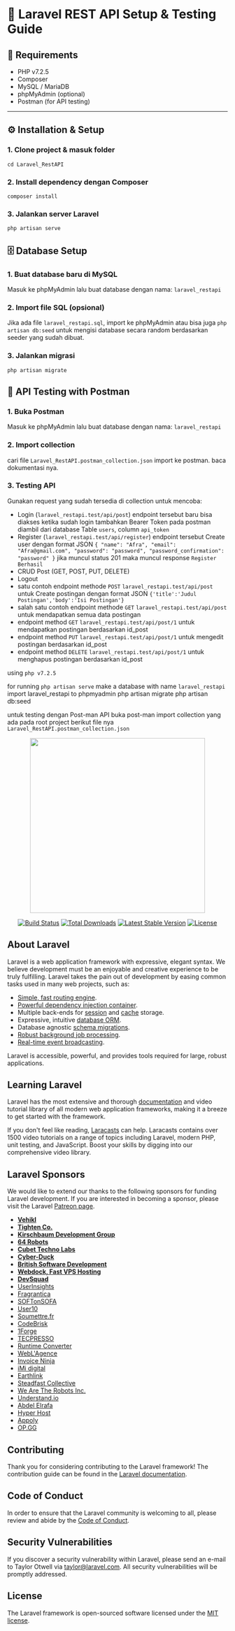 # 🚀 Laravel REST API Setup & Testing Guide

## 📌 Requirements
- PHP v7.2.5
- Composer
- MySQL / MariaDB
- phpMyAdmin (optional)
- Postman (for API testing)

---

## ⚙️ Installation & Setup

### 1. Clone project & masuk folder
```cd Laravel_RestAPI```
### 2. Install dependency dengan Composer
```composer install```
### 3. Jalankan server Laravel
```php artisan serve```


## 🗄️ Database Setup

### 1. Buat database baru di MySQL
Masuk ke phpMyAdmin lalu buat database dengan nama: ```laravel_restapi```
### 2. Import file SQL (opsional)
Jika ada file ```laravel_restapi.sql```, import ke phpMyAdmin atau bisa juga ```php artisan db:seed``` untuk mengisi database secara random berdasarkan seeder yang sudah dibuat.
### 3. Jalankan migrasi
```php artisan migrate```


## 🧪 API Testing with Postman

### 1. Buka Postman
Masuk ke phpMyAdmin lalu buat database dengan nama: ```laravel_restapi```
### 2. Import collection
cari file ```Laravel_RestAPI.postman_collection.json``` import ke postman. baca dokumentasi nya.

### 3. Testing API
Gunakan request yang sudah tersedia di collection untuk mencoba:
- Login (```laravel_restapi.test/api/post```) endpoint tersebut baru bisa diakses ketika sudah login tambahkan Bearer Token pada postman diambil dari database Table ```users```, column ```api_token```
- Register (```laravel_restapi.test/api/register```) endpoint tersebut Create user dengan format JSON ```{
  "name": "Afra",
  "email": "Afra@gmail.com",
  "password": "password",
  "password_confirmation": "password"
}``` 
jika muncul status 201 maka muncul response 
```Register Berhasil```
- CRUD Post (GET, POST, PUT, DELETE)
- Logout
- satu contoh endpoint methode ```POST``` ```laravel_restapi.test/api/post``` untuk Create postingan dengan format JSON ```{'title':'Judul Postingan','body':'Isi Postingan'}```
- salah satu contoh endpoint methode ```GET``` ```laravel_restapi.test/api/post``` untuk mendapatkan semua data postingan
- endpoint method ```GET``` ```laravel_restapi.test/api/post/1``` untuk mendapatkan postingan berdasarkan id_post
- endpoint method ```PUT``` ```laravel_restapi.test/api/post/1``` untuk mengedit postingan berdasarkan id_post
- endpoint method ```DELETE``` ```laravel_restapi.test/api/post/1``` untuk menghapus postingan berdasarkan id_post

using ```php v7.2.5```

for running ```php artisan serve```
make a database with name ```laravel_restapi```
import laravel_restapi to phpmyadmin
php artisan migrate
php artisan db:seed

untuk testing dengan Post-man API
buka post-man import collection yang ada pada root project 
berikut file nya ```Laravel_RestAPI.postman_collection.json```

<p align="center"><img src="https://res.cloudinary.com/dtfbvvkyp/image/upload/v1566331377/laravel-logolockup-cmyk-red.svg" width="400"></p>

<p align="center">
<a href="https://travis-ci.org/laravel/framework"><img src="https://travis-ci.org/laravel/framework.svg" alt="Build Status"></a>
<a href="https://packagist.org/packages/laravel/framework"><img src="https://poser.pugx.org/laravel/framework/d/total.svg" alt="Total Downloads"></a>
<a href="https://packagist.org/packages/laravel/framework"><img src="https://poser.pugx.org/laravel/framework/v/stable.svg" alt="Latest Stable Version"></a>
<a href="https://packagist.org/packages/laravel/framework"><img src="https://poser.pugx.org/laravel/framework/license.svg" alt="License"></a>
</p>

## About Laravel

Laravel is a web application framework with expressive, elegant syntax. We believe development must be an enjoyable and creative experience to be truly fulfilling. Laravel takes the pain out of development by easing common tasks used in many web projects, such as:

- [Simple, fast routing engine](https://laravel.com/docs/routing).
- [Powerful dependency injection container](https://laravel.com/docs/container).
- Multiple back-ends for [session](https://laravel.com/docs/session) and [cache](https://laravel.com/docs/cache) storage.
- Expressive, intuitive [database ORM](https://laravel.com/docs/eloquent).
- Database agnostic [schema migrations](https://laravel.com/docs/migrations).
- [Robust background job processing](https://laravel.com/docs/queues).
- [Real-time event broadcasting](https://laravel.com/docs/broadcasting).

Laravel is accessible, powerful, and provides tools required for large, robust applications.

## Learning Laravel

Laravel has the most extensive and thorough [documentation](https://laravel.com/docs) and video tutorial library of all modern web application frameworks, making it a breeze to get started with the framework.

If you don't feel like reading, [Laracasts](https://laracasts.com) can help. Laracasts contains over 1500 video tutorials on a range of topics including Laravel, modern PHP, unit testing, and JavaScript. Boost your skills by digging into our comprehensive video library.

## Laravel Sponsors

We would like to extend our thanks to the following sponsors for funding Laravel development. If you are interested in becoming a sponsor, please visit the Laravel [Patreon page](https://patreon.com/taylorotwell).

- **[Vehikl](https://vehikl.com/)**
- **[Tighten Co.](https://tighten.co)**
- **[Kirschbaum Development Group](https://kirschbaumdevelopment.com)**
- **[64 Robots](https://64robots.com)**
- **[Cubet Techno Labs](https://cubettech.com)**
- **[Cyber-Duck](https://cyber-duck.co.uk)**
- **[British Software Development](https://www.britishsoftware.co)**
- **[Webdock, Fast VPS Hosting](https://www.webdock.io/en)**
- **[DevSquad](https://devsquad.com)**
- [UserInsights](https://userinsights.com)
- [Fragrantica](https://www.fragrantica.com)
- [SOFTonSOFA](https://softonsofa.com/)
- [User10](https://user10.com)
- [Soumettre.fr](https://soumettre.fr/)
- [CodeBrisk](https://codebrisk.com)
- [1Forge](https://1forge.com)
- [TECPRESSO](https://tecpresso.co.jp/)
- [Runtime Converter](http://runtimeconverter.com/)
- [WebL'Agence](https://weblagence.com/)
- [Invoice Ninja](https://www.invoiceninja.com)
- [iMi digital](https://www.imi-digital.de/)
- [Earthlink](https://www.earthlink.ro/)
- [Steadfast Collective](https://steadfastcollective.com/)
- [We Are The Robots Inc.](https://watr.mx/)
- [Understand.io](https://www.understand.io/)
- [Abdel Elrafa](https://abdelelrafa.com)
- [Hyper Host](https://hyper.host)
- [Appoly](https://www.appoly.co.uk)
- [OP.GG](https://op.gg)

## Contributing

Thank you for considering contributing to the Laravel framework! The contribution guide can be found in the [Laravel documentation](https://laravel.com/docs/contributions).

## Code of Conduct

In order to ensure that the Laravel community is welcoming to all, please review and abide by the [Code of Conduct](https://laravel.com/docs/contributions#code-of-conduct).

## Security Vulnerabilities

If you discover a security vulnerability within Laravel, please send an e-mail to Taylor Otwell via [taylor@laravel.com](mailto:taylor@laravel.com). All security vulnerabilities will be promptly addressed.

## License

The Laravel framework is open-sourced software licensed under the [MIT license](https://opensource.org/licenses/MIT).
